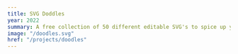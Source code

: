 ```yaml
---
title: SVG Doddles
year: 2022
summary: A free collection of 50 different editable SVG's to spice up your online and offline designs.
image: "/doodles.svg"
href: "/projects/doodles"
---
```

